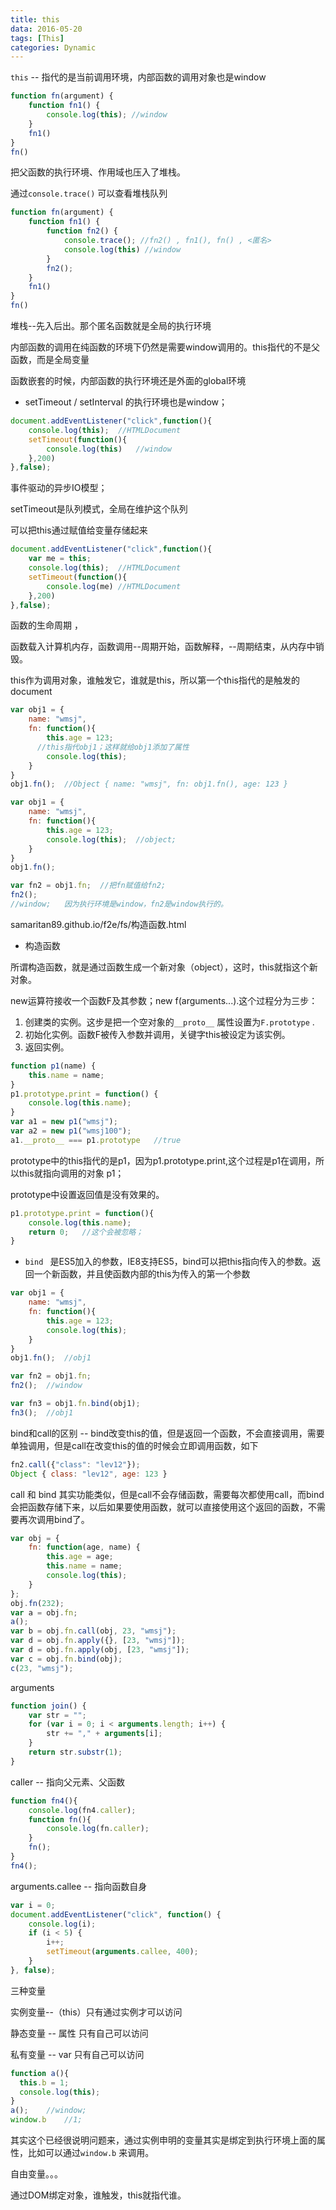 ```yaml
---
title: this
data: 2016-05-20
tags: [This]
categories: Dynamic
---
```


`this` -- 指代的是当前调用环境，内部函数的调用对象也是window

```javascript
function fn(argument) {
	function fn1() {
		console.log(this); //window
	}
	fn1()
}
fn()
```

把父函数的执行环境、作用域也压入了堆栈。

通过`console.trace()` 可以查看堆栈队列

```javascript
function fn(argument) {
	function fn1() {
		function fn2() {
			console.trace(); //fn2() , fn1(), fn() , <匿名>
			console.log(this) //window
		}
		fn2();
	}
	fn1()
}
fn()
```

堆栈--先入后出。那个匿名函数就是全局的执行环境

内部函数的调用在纯函数的环境下仍然是需要window调用的。this指代的不是父函数，而是全局变量

函数嵌套的时候，内部函数的执行环境还是外面的global环境	 

- setTimeout / setInterval 的执行环境也是window；

```javascript
document.addEventListener("click",function(){
	console.log(this);	//HTMLDocument
	setTimeout(function(){
		console.log(this)	//window
	},200)
},false);
```

事件驱动的异步IO模型；

setTimeout是队列模式，全局在维护这个队列

可以把this通过赋值给变量存储起来

```javascript
document.addEventListener("click",function(){
	var me = this;
	console.log(this);	//HTMLDocument
	setTimeout(function(){
		console.log(me)	//HTMLDocument
	},200)
},false);
```

函数的生命周期  ，

函数载入计算机内存，函数调用--周期开始，函数解释，--周期结束，从内存中销毁。

this作为调用对象，谁触发它，谁就是this，所以第一个this指代的是触发的document

```javascript
var obj1 = {
	name: "wmsj",
	fn: function(){
		this.age = 123;
      //this指代obj1；这样就给obj1添加了属性
		console.log(this);
	}
}
obj1.fn();	//Object { name: "wmsj", fn: obj1.fn(), age: 123 }
```

```javascript
var obj1 = {
	name: "wmsj",
	fn: function(){
		this.age = 123;
		console.log(this);	//object;
	}
}
obj1.fn();

var fn2 = obj1.fn;	//把fn赋值给fn2;
fn2();	
//window;	因为执行环境是window，fn2是window执行的。
```

samaritan89.github.io/f2e/fs/构造函数.html

- 构造函数

所谓构造函数，就是通过函数生成一个新对象（object），这时，this就指这个新对象。

new运算符接收一个函数F及其参数；new f(arguments...).这个过程分为三步：

1. 创建类的实例。这步是把一个空对象的`__proto__` 属性设置为`F.prototype` .
2. 初始化实例。函数F被传入参数并调用，关键字this被设定为该实例。
3. 返回实例。

```javascript
function p1(name) {
	this.name = name;
}
p1.prototype.print = function() {
	console.log(this.name);
}
var a1 = new p1("wmsj");
var a2 = new p1("wmsj100");
a1.__proto__ === p1.prototype	//true
```

prototype中的this指代的是p1，因为p1.prototype.print,这个过程是p1在调用，所以this就指向调用的对象 p1；

prototype中设置返回值是没有效果的。

```javascript
p1.prototype.print = function(){
	console.log(this.name);
	return 0;	//这个会被忽略；
}
```

- `bind ` 是ES5加入的参数，IE8支持ES5，bind可以把this指向传入的参数。返回一个新函数，并且使函数内部的this为传入的第一个参数

```javascript
var obj1 = {
	name: "wmsj",
	fn: function(){
		this.age = 123;
		console.log(this);
	}
}
obj1.fn();	//obj1

var fn2 = obj1.fn;
fn2();	//window

var fn3 = obj1.fn.bind(obj1);
fn3();	//obj1
```

bind和call的区别 -- bind改变this的值，但是返回一个函数，不会直接调用，需要单独调用，但是call在改变this的值的时候会立即调用函数，如下

```javascript
fn2.call({"class": "lev12"});
Object { class: "lev12", age: 123 }
```

call 和 bind 其实功能类似，但是call不会存储函数，需要每次都使用call，而bind会把函数存储下来，以后如果要使用函数，就可以直接使用这个返回的函数，不需要再次调用bind了。

```javascript
var obj = {
	fn: function(age, name) {
		this.age = age;
		this.name = name;
		console.log(this);
	}
};
obj.fn(232);
var a = obj.fn;
a();
var b = obj.fn.call(obj, 23, "wmsj");
var d = obj.fn.apply({}, [23, "wmsj"]);
var d = obj.fn.apply(obj, [23, "wmsj"]);
var c = obj.fn.bind(obj);
c(23, "wmsj");
```

arguments

```javascript
function join() {
	var str = "";
	for (var i = 0; i < arguments.length; i++) {
		str += "," + arguments[i];
	}
	return str.substr(1);
}
```

caller -- 指向父元素、父函数

```javascript
function fn4(){
	console.log(fn4.caller);
	function fn(){
		console.log(fn.caller);
	}
	fn();
}
fn4();
```

arguments.callee -- 指向函数自身

```javascript
var i = 0;
document.addEventListener("click", function() {
	console.log(i);
	if (i < 5) {
		i++;
		setTimeout(arguments.callee, 400);
	}
}, false);
```

三种变量

实例变量--（this）只有通过实例才可以访问

静态变量 -- 属性	只有自己可以访问

私有变量 -- var	只有自己可以访问

```javascript
function a(){
  this.b = 1;
  console.log(this);
}
a();	//window;
window.b	//1;
```

其实这个已经很说明问题来，通过实例申明的变量其实是绑定到执行环境上面的属性，比如可以通过`window.b` 来调用。

自由变量。。。

通过DOM绑定对象，谁触发，this就指代谁。